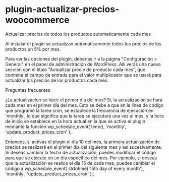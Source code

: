 # plugin-actualizar-precios-woocommerce
Actualizar precios de todos los productos automaticamente cada mes

Al instalar el plugin se actualizan automaticamente todos los precios de los productos un 5% por mes.

Para ver las opciones del plugin, deberías ir a la página "Configuración > General" en el panel de administración de WordPress. Allí verás una nueva sección con el título "Actualizar precio de producto cada mes", que contiene el campo de entrada para el valor multiplicador que se usará para actualizar los precios de los productos cada mes.

Preguntas frecuentes

¿La actualizacion se hace el primer dia del mes?
Sí, la actualización se hará cada mes en el primer día del mes. Esto se debe a que en la línea de código que programó la tarea cron, se establece la frecuencia de ejecución en 'monthly', lo que significa que la tarea se ejecutará una vez al mes, y la hora de inicio se establece en la hora actual en la que se activa el plugin mediante la función wp_schedule_event( time(), 'monthly', 'update_product_prices_cron' );.

Entonces, si activas el plugin el día 10 del mes, la primera actualización de precios se realizará en el primer día del siguiente mes y así sucesivamente. Si deseas cambiar la fecha de actualización, puedes modificar el código para que se ejecute en un día específico del mes. Por ejemplo, si deseas que la actualización se realice el día 15 de cada mes, puedes cambiar el código a wp_schedule_event( strtotime('15th day of every month'), 'monthly', 'update_product_prices_cron' );.